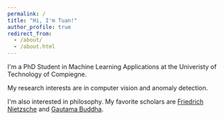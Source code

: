 ```yaml
---
permalink: /
title: "Hi, I'm Tuan!"
author_profile: true
redirect_from: 
  - /about/
  - /about.html
---
```


I'm a PhD Student in Machine Learning Applications at the Univeristy of Technology of Compiegne.

My research interests are in computer vision and anomaly detection.

I'm also interested in philosophy. My favorite scholars are [Friedrich Nietzsche](https://fr.wikipedia.org/wiki/Friedrich_Nietzsche) and [Gautama Buddha](https://en.wikipedia.org/wiki/The_Buddha).

